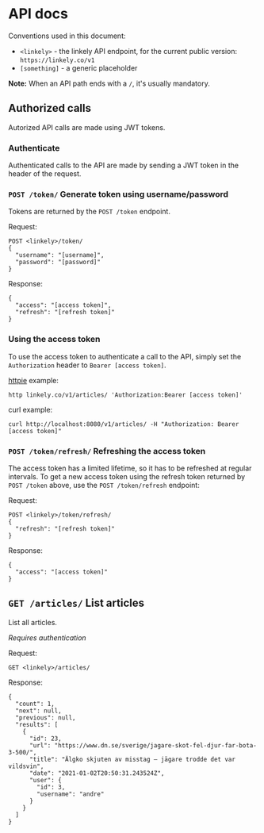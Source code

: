 # API docs

Conventions used in this document:

- `<linkely>` - the linkely API endpoint, for the current public version: `https://linkely.co/v1`
- `[something]` - a generic placeholder

**Note:** When an API path ends with a `/`, it's usually mandatory.


## Authorized calls

Autorized API calls are made using JWT tokens.

### Authenticate

Authenticated calls to the API are made by sending a JWT token in the
header of the request.

### `POST /token/` Generate token using username/password

Tokens are returned by the `POST /token` endpoint.

Request:
```
POST <linkely>/token/
{
  "username": "[username]",
  "password": "[password]"
}
```

Response:
```
{
  "access": "[access token]",
  "refresh": "[refresh token]"
}
```

### Using the access token

To use the access token to authenticate a call to the API, simply set
the `Authorization` header to `Bearer [access token]`.

[httpie][httpie] example:
```
http linkely.co/v1/articles/ 'Authorization:Bearer [access token]'
```

curl example:
```
curl http://localhost:8080/v1/articles/ -H "Authorization: Bearer [access token]"
```


### `POST /token/refresh/` Refreshing the access token

The access token has a limited lifetime, so it has to be refreshed at
regular intervals. To get a new access token using the refresh token
returned by `POST /token` above, use the `POST /token/refresh`
endpoint:


Request:
```
POST <linkely>/token/refresh/
{
  "refresh": "[refresh token]"
}
```

Response:
```
{
  "access": "[access token]"
}
```

## `GET /articles/` List articles

List all articles.

*Requires authentication*

Request:
```
GET <linkely>/articles/
```

Response:
```
{
  "count": 1,
  "next": null,
  "previous": null,
  "results": [
    {
      "id": 23,
      "url": "https://www.dn.se/sverige/jagare-skot-fel-djur-far-bota-3-500/",
      "title": "Älgko skjuten av misstag – jägare trodde det var vildsvin",
      "date": "2021-01-02T20:50:31.243524Z",
      "user": {
        "id": 3,
        "username": "andre"
      }
    }
  ]
}
```


[httpie]: https://httpie.io/
